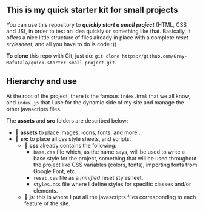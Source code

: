 ## **This is my quick starter kit for small projects**

You can use this repository to ***quickly start a small project*** (HTML, CSS and JS), in order to test an idea quickly or something like that. Basically, it offers a nice little structure of files already in place with a complete *reset stylesheet*, and all you have to do is code :))

**To clone** this repo with Git, just do: `git clone https://github.com/Gray-Mafutala/quick-starter-small-project.git`.


## **Hierarchy and use**

At the root of the project, there is the famous `index.html` that we all know, and `index.js` that I use for the dynamic side of my site and manage the other javascripts files.

The **assets** and **src** folders are described below:
- 📁 **assets** to place images, icons, fonts, and more...
- 📁 **src** to place all css style sheets, and scripts.
	-  📁 **css** already contains the following:
		- `base.css` file which, as the name says, will be used to write a base style for the project, something that will be used throughout the project like CSS variables (colors, fonts), importing fonts from Google Font, etc.
		- `reset.css` file as a *minified* reset stylesheet.
		- `styles.css` file where I define styles for specific classes and/or elements.
	-  📁 **js**: this is where I put all the javascripts files corresponding to each feature of the site.
